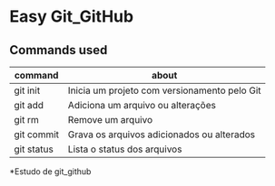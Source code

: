 # Easy Git_GitHub 

## Commands used

|   command   | about                                        |
|-------------|----------------------------------------------|
| git init    | Inicia um projeto com versionamento pelo Git |
| git add     | Adiciona um arquivo ou alterações            |
| git rm      | Remove um arquivo                            |
| git commit  | Grava os arquivos adicionados ou alterados   |
| git status  | Lista o status dos arquivos                  |

*Estudo de git_github